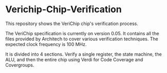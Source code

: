 # Verichip-Chip-Verification
This repository shows the VeriChip chip's verification process.

The  VeriChip specification is currently on version 0.05. It contains all the files provided by Architech to cover various verification techniques. The expected clock frequency is 100 MHz. 

It is divided into 4 sections. Verify a single register, the state machine, the ALU, and then the entire chip using Verdi for Code Coverage and Covergroups. 
